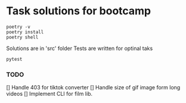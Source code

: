 # Task solutions for bootcamp

```
poetry -v
poetry install
poetry shell
```

Solutions are in 'src' folder
Tests are written for optinal taks 

```cmd
pytest
```

### TODO
[] Handle 403 for tiktok converter
[] Handle size of gif image form long videos
[] Implement CLI for film lib.
